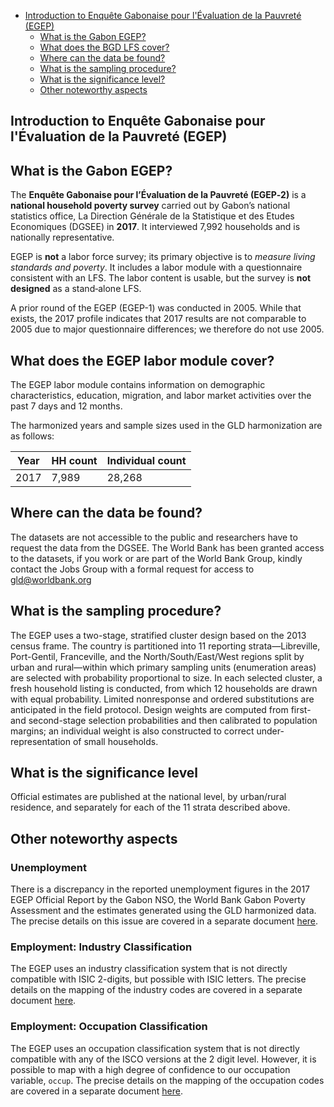 
-   [Introduction to Enquête Gabonaise
pour l'Évaluation de la Pauvreté (EGEP)](#egpe-intro)
    -   [What is the Gabon EGEP?](#what-is-the-gabon-egep)
    -   [What does the BGD LFS cover?](#what-does-the-bgd-lfs-cover)
    -   [Where can the data be found?](#where-can-the-data-be-found)
    -   [What is the sampling
        procedure?](#what-is-the-sampling-procedure)
    -   [What is the significance
        level?](#what-is-the-significance-level)
    -   [Other noteworthy aspects](#other-noteworthy-aspects)

<h2 id="egpe-intro">
  Introduction to Enquête Gabonaise pour l'Évaluation de la Pauvreté (EGEP)
</h2>

## What is the Gabon EGEP?

The **Enquête Gabonaise pour l’Évaluation de la Pauvreté (EGEP‑2)** is a **national household poverty survey** carried out by Gabon’s national statistics office, La Direction Générale de la Statistique et des Etudes Economiques (DGSEE) in **2017**. It interviewed 7,992 households and is nationally representative.  

EGEP is **not** a labor force survey; its primary objective is to *measure living standards and poverty*. It includes a labor module with a questionnaire consistent with an LFS. The labor content is usable, but the survey is **not designed** as a stand‑alone LFS.

A prior round of the EGEP (EGEP-1) was conducted in 2005. While that exists, the 2017 profile indicates that 2017 results are not comparable to 2005 due to major questionnaire differences; we therefore do not use 2005.

## What does the EGEP labor module cover?

The EGEP labor module contains information on demographic characteristics, education, migration, and labor market activities over the past 7 days and 12 months. 

The harmonized years and sample sizes used in the GLD harmonization are as follows:

| Year | HH count | Individual count |
|---|---|---|
| 2017 |          7,989  |                      28,268  |


## Where can the data be found?

The datasets are not accessible to the public and researchers have to request the data from the DGSEE. The World Bank has been granted access to the datasets, if you work or are part of the World Bank Group, kindly contact the Jobs Group with a formal request for access to gld@worldbank.org

## What is the sampling procedure?

The EGEP uses a two-stage, stratified cluster design based on the 2013 census frame. The country is partitioned into 11 reporting strata—Libreville, Port-Gentil, Franceville, and the North/South/East/West regions split by urban and rural—within which primary sampling units (enumeration areas) are selected with probability proportional to size. In each selected cluster, a fresh household listing is conducted, from which 12 households are drawn with equal probability. Limited nonresponse and ordered substitutions are anticipated in the field protocol. Design weights are computed from first- and second-stage selection probabilities and then calibrated to population margins; an individual weight is also constructed to correct under-representation of small households.

## What is the significance level
Official estimates are published at the national level, by urban/rural residence, and separately for each of the 11 strata described above.

## Other noteworthy aspects

### Unemployment

There is a discrepancy in the reported unemployment figures in the 2017 EGEP Official Report by the Gabon NSO, the World Bank Gabon Poverty Assessment and the estimates generated using the GLD harmonized data. The precise details on this issue are covered in a separate document [here](Unemployment%20discrepancies.md).

### Employment: Industry Classification

The EGEP uses an industry classification system that is not directly compatible with ISIC 2-digits, but possible with ISIC letters. The precise details on the mapping of the industry codes are covered in a separate document [here](Industry%20codes.md).

### Employment: Occupation Classification

The EGEP uses an occupation classification system that is not directly compatible with any of the ISCO versions at the 2 digit level. However, it is possible to map with a high degree of confidence to our occupation variable, `occup`. The precise details on the mapping of the occupation codes are covered in a separate document [here](Occupation%20codes.md).


